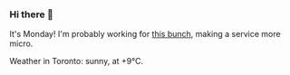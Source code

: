 ### Hi there :wave:

It's Monday! I'm probably working for [this bunch](https://github.com/kohofinancial), making a service more micro.

Weather in Toronto: sunny, at +9°C.
